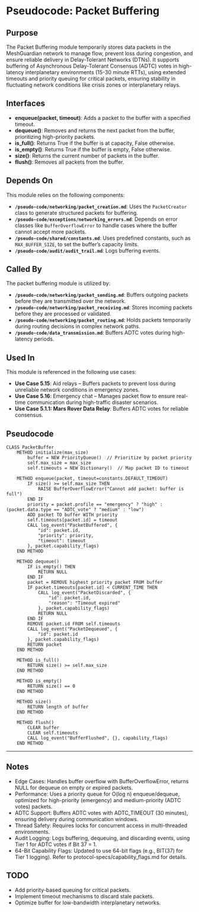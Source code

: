 # Pseudocode: Packet Buffering

## Purpose
The Packet Buffering module temporarily stores data packets in the MeshGuardian network to manage flow, prevent loss during congestion, and ensure reliable delivery in Delay-Tolerant Networks (DTNs). It supports buffering of Asynchronous Delay-Tolerant Consensus (ADTC) votes in high-latency interplanetary environments (15-30 minute RTTs), using extended timeouts and priority queuing for critical packets, ensuring stability in fluctuating network conditions like crisis zones or interplanetary relays.

## Interfaces
- **enqueue(packet, timeout)**: Adds a packet to the buffer with a specified timeout.
- **dequeue()**: Removes and returns the next packet from the buffer, prioritizing high-priority packets.
- **is_full()**: Returns True if the buffer is at capacity, False otherwise.
- **is_empty()**: Returns True if the buffer is empty, False otherwise.
- **size()**: Returns the current number of packets in the buffer.
- **flush()**: Removes all packets from the buffer.

## Depends On
This module relies on the following components:
- **`/pseudo-code/networking/packet_creation.md`**: Uses the `PacketCreator` class to generate structured packets for buffering.
- **`/pseudo-code/exceptions/networking_errors.md`**: Depends on error classes like `BufferOverflowError` to handle cases where the buffer cannot accept more packets.
- **`/pseudo-code/shared/constants.md`**: Uses predefined constants, such as `MAX_BUFFER_SIZE`, to set the buffer’s capacity limits.
- **`/pseudo-code/audit/audit_trail.md`**: Logs buffering events.

## Called By
The packet buffering module is utilized by:
- **`/pseudo-code/networking/packet_sending.md`**: Buffers outgoing packets before they are transmitted over the network.
- **`/pseudo-code/networking/packet_receiving.md`**: Stores incoming packets before they are processed or validated.
- **`/pseudo-code/networking/packet_routing.md`**: Holds packets temporarily during routing decisions in complex network paths.
- **`/pseudo-code/data_transmission.md`**: Buffers ADTC votes during high-latency periods.

## Used In
This module is referenced in the following use cases:
- **Use Case 5.15**: Aid relays – Buffers packets to prevent loss during unreliable network conditions in emergency zones.
- **Use Case 5.16**: Emergency chat – Manages packet flow to ensure real-time communication during high-traffic disaster scenarios.
- **Use Case 5.1.1: Mars Rover Data Relay**: Buffers ADTC votes for reliable consensus.

## Pseudocode
```pseudocode
CLASS PacketBuffer
    METHOD initialize(max_size)
        buffer = NEW PriorityQueue()  // Prioritize by packet priority
        self.max_size = max_size
        self.timeouts = NEW Dictionary()  // Map packet ID to timeout

    METHOD enqueue(packet, timeout=constants.DEFAULT_TIMEOUT)
        IF size() >= self.max_size THEN
            RAISE BufferOverflowError("Cannot add packet: buffer is full")
        END IF
        priority = packet.profile == "emergency" ? "high" : (packet.data.type == "ADTC_vote" ? "medium" : "low")
        ADD packet TO buffer WITH priority
        self.timeouts[packet.id] = timeout
        CALL log_event("PacketBuffered", {
            "id": packet.id,
            "priority": priority,
            "timeout": timeout
        }, packet.capability_flags)
    END METHOD

    METHOD dequeue()
        IF is_empty() THEN
            RETURN NULL
        END IF
        packet = REMOVE highest priority packet FROM buffer
        IF packet.timeouts[packet.id] < CURRENT_TIME THEN
            CALL log_event("PacketDiscarded", {
                "id": packet.id,
                "reason": "Timeout expired"
            }, packet.capability_flags)
            RETURN NULL
        END IF
        REMOVE packet.id FROM self.timeouts
        CALL log_event("PacketDequeued", {
            "id": packet.id
        }, packet.capability_flags)
        RETURN packet
    END METHOD

    METHOD is_full()
        RETURN size() >= self.max_size
    END METHOD

    METHOD is_empty()
        RETURN size() == 0
    END METHOD

    METHOD size()
        RETURN length of buffer
    END METHOD

    METHOD flush()
        CLEAR buffer
        CLEAR self.timeouts
        CALL log_event("BufferFlushed", {}, capability_flags)
    END METHOD
```

---

## Notes
- Edge Cases: Handles buffer overflow with BufferOverflowError, returns NULL for dequeue on empty or expired packets.  
- Performance: Uses a priority queue for O(log n) enqueue/dequeue, optimized for high-priority (emergency) and medium-priority (ADTC votes) packets.  
- ADTC Support: Buffers ADTC votes with ADTC_TIMEOUT (30 minutes), ensuring delivery during communication windows.  
- Thread Safety: Requires locks for concurrent access in multi-threaded environments.  
- Audit Logging: Logs buffering, dequeuing, and discarding events, using Tier 1 for ADTC votes if Bit 37 = 1.  
- 64-Bit Capability Flags: Updated to use 64-bit flags (e.g., BIT(37) for Tier 1 logging). Refer to protocol-specs/capability_flags.md for details.

## TODO
- Add priority-based queuing for critical packets.
- Implement timeout mechanisms to discard stale packets.
- Optimize buffer for low-bandwidth interplanetary networks.